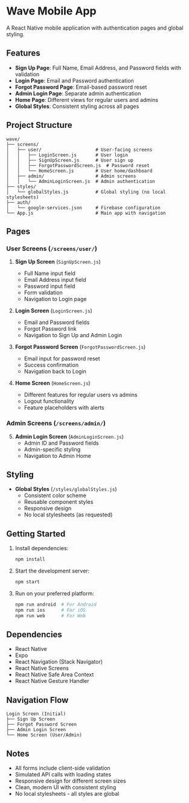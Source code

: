 # Wave Mobile App

A React Native mobile application with authentication pages and global styling.

## Features

- **Sign Up Page**: Full Name, Email Address, and Password fields with validation
- **Login Page**: Email and Password authentication
- **Forgot Password Page**: Email-based password reset
- **Admin Login Page**: Separate admin authentication
- **Home Page**: Different views for regular users and admins
- **Global Styles**: Consistent styling across all pages

## Project Structure

```
wave/
├── screens/
│   ├── user/                    # User-facing screens
│   │   ├── LoginScreen.js       # User login
│   │   ├── SignUpScreen.js      # User sign up
│   │   ├── ForgotPasswordScreen.js  # Password reset
│   │   └── HomeScreen.js        # User home/dashboard
│   ├── admin/                   # Admin screens
│   │   └── AdminLoginScreen.js  # Admin authentication
├── styles/
│   └── globalStyles.js          # Global styling (no local stylesheets)
├── auth/
│   └── google-services.json     # Firebase configuration
└── App.js                       # Main app with navigation
```

## Pages

### User Screens (`/screens/user/`)

1. **Sign Up Screen** (`SignUpScreen.js`)
   - Full Name input field
   - Email Address input field
   - Password input field
   - Form validation
   - Navigation to Login page

2. **Login Screen** (`LoginScreen.js`)
   - Email and Password fields
   - Forgot Password link
   - Navigation to Sign Up and Admin Login

3. **Forgot Password Screen** (`ForgotPasswordScreen.js`)
   - Email input for password reset
   - Success confirmation
   - Navigation back to Login

4. **Home Screen** (`HomeScreen.js`)
   - Different features for regular users vs admins
   - Logout functionality
   - Feature placeholders with alerts

### Admin Screens (`/screens/admin/`)

5. **Admin Login Screen** (`AdminLoginScreen.js`)
   - Admin ID and Password fields
   - Admin-specific styling
   - Navigation to Admin Home

## Styling

- **Global Styles** (`/styles/globalStyles.js`)
  - Consistent color scheme
  - Reusable component styles
  - Responsive design
  - No local stylesheets (as requested)

## Getting Started

1. Install dependencies:
   ```bash
   npm install
   ```

2. Start the development server:
   ```bash
   npm start
   ```

3. Run on your preferred platform:
   ```bash
   npm run android  # For Android
   npm run ios      # For iOS
   npm run web      # For Web
   ```

## Dependencies

- React Native
- Expo
- React Navigation (Stack Navigator)
- React Native Screens
- React Native Safe Area Context
- React Native Gesture Handler

## Navigation Flow

```
Login Screen (Initial)
├── Sign Up Screen
├── Forgot Password Screen
├── Admin Login Screen
└── Home Screen (User/Admin)
```

## Notes

- All forms include client-side validation
- Simulated API calls with loading states
- Responsive design for different screen sizes
- Clean, modern UI with consistent styling
- No local stylesheets - all styles are global
